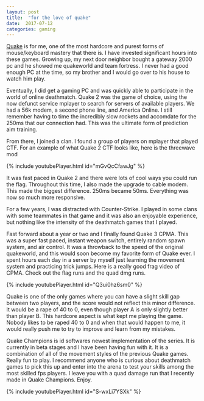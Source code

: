 ```yaml
---
layout: post
title:  "for the love of quake"
date:  2017-07-12 
categories: gaming 
---
```

[Quake](https://en.wikipedia.org/wiki/Quake_(video_game)) is for me, one of the most hardcore and purest forms of mouse/keyboard mastery that there is. I have invested significant hours into these games. Growing up, my next door neighbor bought a gateway 2000 pc and he showed me quakeworld and team fortress. I never had a good enough PC at the time, so my brother and I would go over to his house to watch him play. 

Eventually, I did get a gaming PC and was quickly able to participate in the world of online deathmatch. Quake 2 was the game of choice, using the now defunct service mplayer to search for servers of available players. We had a 56k modem, a second phone line, and America Online. I still remember having to time the incredibly slow rockets and accomdate for the 250ms that our connection had. This was the ultimate form of prediction aim training. 

From there, I joined a clan. I found a group of players on mplayer that played CTF. For an example of what Quake 2 CTF looks like, here is the threewave mod

{% include youtubePlayer.html id="mGvQcCfawJg" %} 

It was fast paced in Quake 2 and there were lots of cool ways you could run the flag. Throughout this time, I also made the upgrade to cable modem. This made the biggest difference. 250ms became 50ms. Everything was now so much more responsive.

For a few years, I was distracted with Counter-Strike. I played in some clans with some teammates in that game and it was also an enjoyable experience, but nothing like the intensity of the deathmatch games that I played.

Fast forward about a year or two and I finally found Quake 3 CPMA. This was a super fast paced, instant weapon switch, entirely random spawn system, and air control. It was a throwback to the speed of the original quakeworld, and this would soon become my favorite form of Quake ever. I spent hours each day in a server by myself just learning the movement system and practicing trick jumps. Here is a really good frag video of CPMA. Check out the flag runs and the quad dmg runs. 

{% include youtubePlayer.html id="Q3ui0hz6sm0" %}

Quake is one of the only games where you can have a slight skill gap between two players, and the score would not reflect this minor difference. It would be a rape of 40 to 0, even though player A is only slightly better than player B. This hardcore aspect is what kept me playing the game. Nobody likes to be raped 40 to 0 and when that would happen to me, it would really push me to try to improve and learn from my mistakes. 

Quake Champions is id softwares newest implementation of the series. It is currently in beta stages and I have been having fun with it. It is a combination of all of the movement styles of the previous Quake games. Really fun to play. I recommend anyone who is curious about deathmatch games to pick this up and enter into the arena to test your skills among the most skilled fps players. I leave you with a quad damage run that I recently made in Quake Champions. Enjoy.

{% include youtubePlayer.html id="S-wxLi7YSXk" %}

